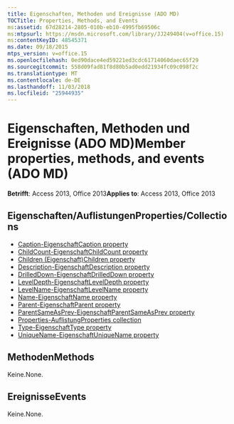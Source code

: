 ```yaml
---
title: Eigenschaften, Methoden und Ereignisse (ADO MD)
TOCTitle: Properties, Methods, and Events
ms:assetid: 67d28214-2805-010b-eb10-4995fb69506c
ms:mtpsurl: https://msdn.microsoft.com/library/JJ249404(v=office.15)
ms:contentKeyID: 48545371
ms.date: 09/18/2015
mtps_version: v=office.15
ms.openlocfilehash: 0ed90dace4ed59221ed3cdc61714060daec65f29
ms.sourcegitcommit: 558d09fad81f8d80b5ad0edd21934fc09c098f2c
ms.translationtype: MT
ms.contentlocale: de-DE
ms.lasthandoff: 11/03/2018
ms.locfileid: "25944935"
---
```

# <a name="member-properties-methods-and-events-ado-md"></a><span data-ttu-id="757b0-102">Eigenschaften, Methoden und Ereignisse (ADO MD)</span><span class="sxs-lookup"><span data-stu-id="757b0-102">Member properties, methods, and events (ADO MD)</span></span>

<span data-ttu-id="757b0-103">**Betrifft**: Access 2013, Office 2013</span><span class="sxs-lookup"><span data-stu-id="757b0-103">**Applies to**: Access 2013, Office 2013</span></span>

## <a name="propertiescollections"></a><span data-ttu-id="757b0-104">Eigenschaften/Auflistungen</span><span class="sxs-lookup"><span data-stu-id="757b0-104">Properties/Collections</span></span>

- [<span data-ttu-id="757b0-105">Caption-Eigenschaft</span><span class="sxs-lookup"><span data-stu-id="757b0-105">Caption property</span></span>](caption-property-ado-md.md)
- [<span data-ttu-id="757b0-106">ChildCount-Eigenschaft</span><span class="sxs-lookup"><span data-stu-id="757b0-106">ChildCount property</span></span>](childcount-property-ado-md.md)
- [<span data-ttu-id="757b0-107">Children (Eigenschaft)</span><span class="sxs-lookup"><span data-stu-id="757b0-107">Children property</span></span>](children-property-ado-md.md)
- [<span data-ttu-id="757b0-108">Description-Eigenschaft</span><span class="sxs-lookup"><span data-stu-id="757b0-108">Description property</span></span>](description-property-ado-md.md)
- [<span data-ttu-id="757b0-109">DrilledDown-Eigenschaft</span><span class="sxs-lookup"><span data-stu-id="757b0-109">DrilledDown property</span></span>](drilleddown-property-ado-md.md)
- [<span data-ttu-id="757b0-110">LevelDepth-Eigenschaft</span><span class="sxs-lookup"><span data-stu-id="757b0-110">LevelDepth property</span></span>](leveldepth-property-ado-md.md)
- [<span data-ttu-id="757b0-111">LevelName-Eigenschaft</span><span class="sxs-lookup"><span data-stu-id="757b0-111">LevelName property</span></span>](levelname-property-ado-md.md)
- [<span data-ttu-id="757b0-112">Name-Eigenschaft</span><span class="sxs-lookup"><span data-stu-id="757b0-112">Name property</span></span>](name-property-ado-md.md)
- [<span data-ttu-id="757b0-113">Parent-Eigenschaft</span><span class="sxs-lookup"><span data-stu-id="757b0-113">Parent property</span></span>](parent-property-ado-md.md)
- [<span data-ttu-id="757b0-114">ParentSameAsPrev-Eigenschaft</span><span class="sxs-lookup"><span data-stu-id="757b0-114">ParentSameAsPrev property</span></span>](parentsameasprev-property-ado-md.md)
- [<span data-ttu-id="757b0-115">Properties-Auflistung</span><span class="sxs-lookup"><span data-stu-id="757b0-115">Properties collection</span></span>](properties-collection-ado.md)
- [<span data-ttu-id="757b0-116">Type-Eigenschaft</span><span class="sxs-lookup"><span data-stu-id="757b0-116">Type property</span></span>](type-property-ado-md.md)
- [<span data-ttu-id="757b0-117">UniqueName-Eigenschaft</span><span class="sxs-lookup"><span data-stu-id="757b0-117">UniqueName property</span></span>](uniquename-property-ado-md.md)


## <a name="methods"></a><span data-ttu-id="757b0-118">Methoden</span><span class="sxs-lookup"><span data-stu-id="757b0-118">Methods</span></span>

<span data-ttu-id="757b0-119">Keine.</span><span class="sxs-lookup"><span data-stu-id="757b0-119">None.</span></span>

## <a name="events"></a><span data-ttu-id="757b0-120">Ereignisse</span><span class="sxs-lookup"><span data-stu-id="757b0-120">Events</span></span>

<span data-ttu-id="757b0-121">Keine.</span><span class="sxs-lookup"><span data-stu-id="757b0-121">None.</span></span>

